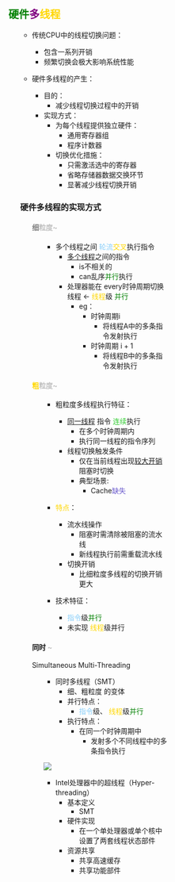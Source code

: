 <div style="float: left; width: 64%; padding: 1%;">

## <span style="color: green;">硬件</span><span style="color: purple;">多</span><span style="color: Gold;">线程</span> 

<ul>

- 传统CPU中的线程切换问题：
  - 包含一系列开销
  - 频繁切换会极大影响系统性能

- 硬件多线程的产生：
  - 目的：
    - 减少线程切换过程中的开销
  - 实现方式：
    - 为每个线程提供独立硬件：
      - 通用寄存器组
      - 程序计数器
    - 切换优化措施：
      - 只需激活选中的寄存器
      - 省略存储器数据交换环节
      - 显著减少线程切换开销

### 硬件多线程的实现方式
<ul>

#### <span style="color: gray;">细</span><span style="color: silver;">粒度~

<ul>

- 多个线程之间 <span style="color: LightSkyBlue;">轮流</span><span style="color: Gold;">交叉</span>执行指令
  - <u>多个线程</u>之间的指令
    - is不相关的
    - can乱序<span style="color: green;">并行</span>执行
  - 处理器能在 every时钟周期切换线程 ←  <span style="color: Gold;">线程</span>级 <span style="color: green;">并行</span>
    - eg：
      - 时钟周期i
        - 将线程A中的多条指令发射执行
      - 时钟周期 $\mathrm{i}+1$ 
        - 将线程B中的多条指令发射执行

</ul>

####  <span style="color: Gold;">粗<span style="color: silver;">粒度~

<ul>

- 粗粒度多线程执行特征：
  - <u>同一线程</u> 指令 <span style="color: LimeGreen;">连续</span>执行
    - 在多个时钟周期内
    - 执行同一线程的指令序列
  - 线程切换触发条件
    - 仅在当前线程出现<u>较大开销</u>阻塞时切换
    - 典型场景:
      - Cache<span style="color: SlateBlue;">缺失</span>

-  <span style="color: Gold;">特点</span>：
   - 流水线操作
     - 阻塞时需清除被阻塞的流水线
     - 新线程执行前需重载流水线
   - 切换开销
      - 比细粒度多线程的切换开销更大

- 技术特征：
  - <span style="color: LightSkyBlue;">指令</span>级<span style="color: green;">并行
  - 未实现  <span style="color: Gold;">线程</span>级并行

</ul>

#### 同时 <span style="color: silver;">~
Simultaneous Multi-Threading

<ul>

- 同时多线程（SMT）
  - 细、粗粒度 的变体
  - 并行特点：
    - <span style="color: LightSkyBlue;">指令</span>级、 <span style="color: Gold;">线程</span>级<span style="color: green;">并行
  - 执行特点：
    - 在同一个时钟周期中
      - 发射多个不同线程中的多条指令执行

![](https://cdn-mineru.openxlab.org.cn/model-mineru/prod/fe12e3816bacd5ce1624427dc34539902f856a1a779a1dfcb27e86ac5ec6d5bd.jpg)  

- Intel处理器中的超线程（Hyper-threading）
  - 基本定义
    - SMT
  - 硬件实现
    - 在一个单处理器或单个核中设置了两套线程状态部件
  - 资源共享
    - 共享高速缓存
    - 共享功能部件

</ul>

</ul>
</div>
<div style="float: right; width: 26%; padding: 1%;">

</div>
<div style="clear: both;"></div>

